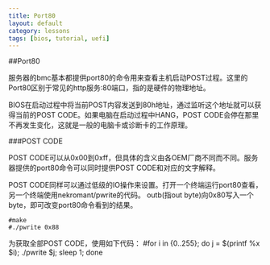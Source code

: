 ```yaml
---
title: Port80
layout: default
category: lessons
tags: [bios, tutorial, uefi]
---
```


##Port80

服务器的bmc基本都提供port80的命令用来查看主机启动POST过程。这里的Port80区别于常见的http服务:80端口，指的是硬件的物理地址。

BIOS在启动过程中将当前POST内容发送到80h地址，通过监听这个地址就可以获得当前的POST CODE。如果电脑在启动过程中HANG，POST CODE会停在那里不再发生变化，这就是一般的电脑卡或诊断卡的工作原理。

###POST CODE

POST CODE可以从0x00到0xff，但具体的含义由各OEM厂商不同而不同。服务器提供的port80命令可以同时提供POST CODE和对应的文字解释。

POST CODE同样可以通过低级的IO操作来设置。打开一个终端运行port80查看，另一个终端使用nekromant/pwrite的代码。 outb(指out byte)向0x80写入一个byte，即可改变port80命令看到的结果。

    #make
    #./pwrite 0x88

为获取全部POST CODE，使用如下代码：
    #for i in {0..255}; do
    j = $(printf %x $i);
    ./pwrite $j;
    sleep 1;
    done